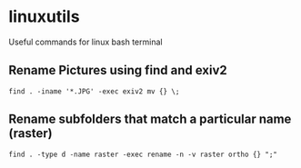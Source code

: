 # linuxutils
Useful commands for linux bash terminal

## Rename Pictures using find and exiv2

```find . -iname '*.JPG' -exec exiv2 mv {} \;```

## Rename subfolders that match a particular name (raster)

```find . -type d -name raster -exec rename -n -v raster ortho {} ";"```

